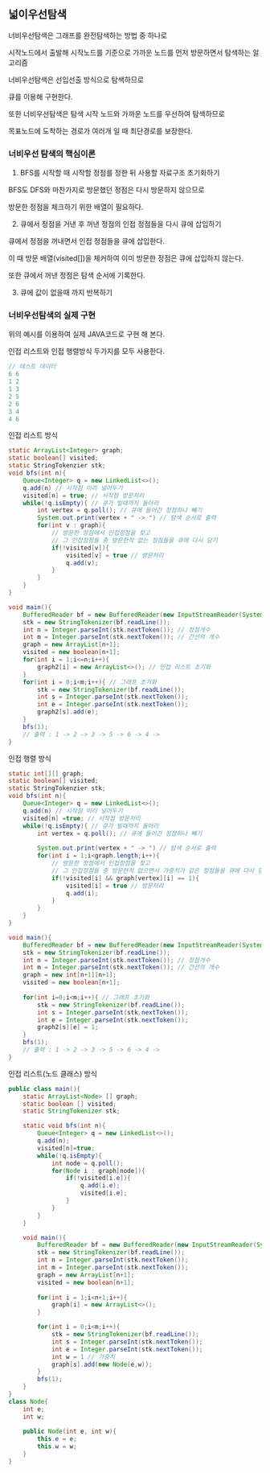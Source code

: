 ## 넓이우선탐색

너비우선탐색은 그래프를 완전탐색하는 방법 중 하나로

시작노드에서 출발해 시작노드를 기준으로 가까운 노드를 먼저 방문하면서 탐색하는 알고리즘

너비우선탐색은 선입선출 방식으로 탐색하므로 

큐를 이용해 구현한다.

또한 너비우선탐색은 탐색 시작 노드와 가까운 노드를 우선하여 탐색하므로 

목표노드에 도착하는 경로가 여러개 일 때 최단경로를 보장한다.

### 너비우선 탐색의 핵심이론

1. BFS를 시작할 때 시작할 정점를 정한 뒤 사용할 자료구조 초기화하기

BFS도 DFS와 마찬가지로 방문했던 정점은 다시 방문하지 않으므로

방문한 정점을 체크하기 위한 배열이 필요하다.

2. 큐에서 정점을 거낸 후 꺼낸 정점의 인접 정점들을 다시 큐에 삽입하기

큐에서 정점을 꺼내면서 인접 정점들을 큐에 삽입한다.

이 때 방문 배열(visited[])을 체커하여 이미 방문한 정점은 큐에 삽입하지 않는다.

또한 큐에서 꺼낸 정점은 탐색 순서에 기록한다.

3. 큐에 값이 없을때 까지 반복하기

### 너비우선탐색의 실제 구현

위의 예시를 이용하여 실제 JAVA코드로 구현 해 본다.

인접 리스트와 인접 행렬방식 두가지를 모두 사용한다.

```java
// 테스트 데이터
6 6
1 2
1 3
2 5
2 6
3 4
4 6
```

인접 리스트 방식

```java
static ArrayList<Integer> graph;
static boolean[] visited;
static StringTokenzier stk;
void bfs(int n){
    Queue<Integer> q = new LinkedList<>();
    q.add(n) // 시작점 미리 넣어두기
    visited[n] = true; // 시작점 방문처리
    while(!q.isEmpty){ // 큐가 빌때까지 돌아라
        int vertex = q.poll(); // 큐에 들어간 정점하나 빼기
        System.out.print(vertex + " -> ") // 탐색 순서로 출력
        for(int v : graph){
            // 방문한 정점에서 인접정점을 찾고
            // 그 인접정점들 중 방문한적 없는 정점들을 큐에 다시 담기
            if(!visited[v]){
                visited[v] = true // 방문처리
                q.add(v);
            }
        }
    }
}

void main(){
    BufferedReader bf = new BufferedReader(new InputStreamReader(System.in));
    stk = new StringTokenizer(bf.readLine());
    int n = Integer.parseInt(stk.nextToken()); // 정점개수
    int m = Integer.parseInt(stk.nextToken()); // 간선의 개수
    graph = new ArrayList[n+1];
    visited = new boolean[n+1];
    for(int i = 1;i<=n;i++){
        graph2[i] = new ArrayList<>(); // 인접 리스트 초기화
    }
    for(int i = 0;i<m;i++){ // 그래프 초기화
        stk = new StringTokenizer(bf.readLine());
        int s = Integer.parseInt(stk.nextToken());
        int e = Integer.parseInt(stk.nextToken());
        graph2[s].add(e);
    }
    bfs(1);
    // 출력 : 1 -> 2 -> 3 -> 5 -> 6 -> 4 -> 
}
```

인접 행렬 방식

```java
static int[][] graph;
static boolean[] visited;
static StringTokenzier stk;
void bfs(int n){
    Queue<Integer> q = new LinkedList<>();
    q.add(n) // 시작점 미리 넣어두기
    visited[n] =true; // 시작점 방문처리
    while(!q.isEmpty){ // 큐가 빌때까지 돌아라
        int vertex = q.poll(); // 큐에 들어간 정점하나 빼기
        
        System.out.print(vertex + " -> ") // 탐색 순서로 출력
        for(int i = 1;i<graph.length;i++){
            // 방문한 정점에서 인접정점을 찾고
            // 그 인접정점들 중 방문한적 없으면서 가중치가 같은 정점들을 큐에 다시 담기
            if(!visited[i] && graph[vertex][i] == 1){
                visited[i] = true // 방문처리
                q.add(i);
            }
        }
    }
}

void main(){
    BufferedReader bf = new BufferedReader(new InputStreamReader(System.in));
    stk = new StringTokenizer(bf.readLine());
    int n = Integer.parseInt(stk.nextToken()); // 정점개수
    int m = Integer.parseInt(stk.nextToken()); // 간선의 개수
    graph = new int[n+1][n+1];
    visited = new boolean[n+1];
    
    for(int i=0;i<m;i++){ // 그래프 초기화
        stk = new StringTokenizer(bf.readLine());
        int s = Integer.parseInt(stk.nextToken());
        int e = Integer.parseInt(stk.nextToken());
        graph2[s][e] = 1;
    }
    bfs(1);
    // 출력 : 1 -> 2 -> 3 -> 5 -> 6 -> 4 -> 
}
```

인접 리스트(노드 클래스) 방식

```java
public class main(){
    static ArrayList<Node> [] graph;
    static boolean [] visited;
    static StringTokenizer stk;

    static void bfs(int n){
        Queue<Integer> q = new LinkedList<>();
        q.add(n);
        visited[n]=true;
        while(!q.isEmpty){
            int node = q.poll();
            for(Node i : graph[node]){
                if(!visited[i.e]){
                    q.add(i.e);
                    visited[i.e];
                }
            }
        }
    }

    void main(){
        BufferedReader bf = new BufferedReader(new InputStreamReader(System.in));
        stk = new StringTokenizer(bf.readLine());
        int n = Integer.parseInt(stk.nextToken());
        int m = Integer.parseInt(stk.nextToken());
        graph = new ArrayList[n+1];
        visited = new boolean[n+1];
        
        for(int i = 1;i<n+1;i++){
            graph[i] = new ArrayList<>();
        }

        for(int i = 0;i<m;i++){
            stk = new StringTokenizer(bf.readLine());
            int s = Integer.parseInt(stk.nextToken());
            int e = Integer.parseInt(stk.nextToken());
            int w = 1 // 가중치
            graph[s].add(new Node(e,w));
        }
        bfs(1);
    }
}
class Node{
    int e;
    int w;
    
    public Node(int e, int w){
        this.e = e;
        this.w = w;
    }
}
```